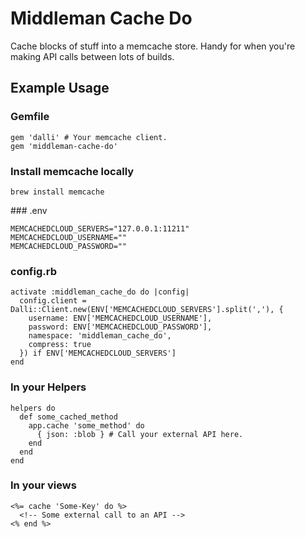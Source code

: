 # Middleman Cache Do

Cache blocks of stuff into a memcache store. Handy for when you're making API calls between lots of builds.

## Example Usage

### Gemfile

    gem 'dalli' # Your memcache client.
    gem 'middleman-cache-do'


### Install memcache locally

    brew install memcache


### .env

    MEMCACHEDCLOUD_SERVERS="127.0.0.1:11211"
    MEMCACHEDCLOUD_USERNAME=""
    MEMCACHEDCLOUD_PASSWORD=""


### config.rb

    activate :middleman_cache_do do |config|
      config.client = Dalli::Client.new(ENV['MEMCACHEDCLOUD_SERVERS'].split(','), {
        username: ENV['MEMCACHEDCLOUD_USERNAME'],
        password: ENV['MEMCACHEDCLOUD_PASSWORD'],
        namespace: 'middleman_cache_do',
        compress: true
      }) if ENV['MEMCACHEDCLOUD_SERVERS']
    end


### In your Helpers

    helpers do
      def some_cached_method
        app.cache 'some_method' do
          { json: :blob } # Call your external API here.
        end
      end
    end


### In your views

    <%= cache 'Some-Key' do %>
      <!-- Some external call to an API -->
    <% end %>

